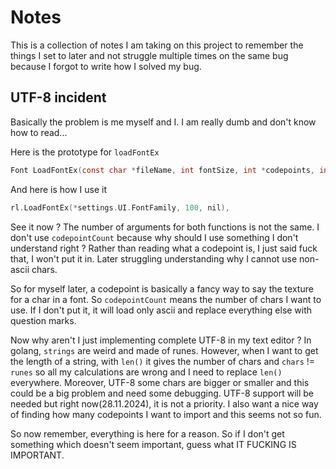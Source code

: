 # Notes

This is a collection of notes I am taking on this project to remember the things I set to later and not struggle multiple times on the same bug because I forgot to write how I solved my bug. 

## UTF-8 incident

Basically the problem is me myself and I. I am really dumb and don't know how to read...

Here is the prototype for `loadFontEx`

```c
Font LoadFontEx(const char *fileName, int fontSize, int *codepoints, int codepointCount);
```

And here is how I use it

```c
rl.LoadFontEx(*settings.UI.FontFamily, 100, nil),
```

See it now ? The number of arguments for both functions is not the same. I don't use `codepointCount` because why should I use something I don't understand right ? Rather than reading what a codepoint is, I just said fuck that, I won't put it in. Later struggling understanding why I cannot use non-ascii chars. 

So for myself later, a codepoint is basically a fancy way to say the texture for a char in a font. So `codepointCount` means the number of chars I want to use. If I don't put it, it will load only ascii and replace everything else with question marks. 

Now why aren't I just implementing complete UTF-8 in my text editor ? In golang, `strings` are weird and made of runes. However, when I want to get the length of a string, with `len()` it gives the number of chars and `chars` != `runes` so all my calculations are wrong and I need to replace `len()` everywhere. Moreover, UTF-8 some chars are bigger or smaller and this could be a big problem and need some debugging. UTF-8 support will be needed but right now(28.11.2024), it is not a priority. I also want a nice way of finding how many codepoints I want to import and this seems not so fun. 

So now remember, everything is here for a reason. So if I don't get something which doesn't seem important, guess what IT FUCKING IS IMPORTANT. 
